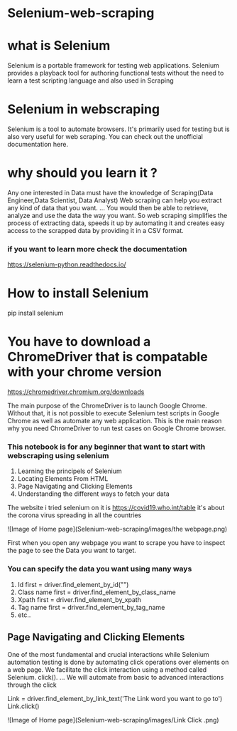 # Selenium-web-scraping
# what is Selenium
Selenium is a portable framework for testing web applications. Selenium provides a playback tool for authoring functional tests without the need to learn a test scripting language and also used in Scraping
# Selenium in webscraping
Selenium is a tool to automate browsers. It's primarily used for testing but is also very useful for web scraping. You can check out the unofficial documentation here.

# why should you learn it ?
Any one interested in Data must have the knowledge of Scraping(Data Engineer,Data Scientist, Data Analyst)
Web scraping can help you extract any kind of data that you want. ... You would then be able to retrieve, analyze and use the data the way you want. So web scraping simplifies the process of extracting data, speeds it up by automating it and creates easy access to the scrapped data by providing it in a CSV format.

### if you want to learn more check the documentation
https://selenium-python.readthedocs.io/

# How to install Selenium 
pip install selenium

# You have to download a ChromeDriver that is compatable with your chrome version
https://chromedriver.chromium.org/downloads

The main purpose of the ChromeDriver is to launch Google Chrome. Without that, it is not possible to execute Selenium test scripts in Google Chrome as well as automate any web application. This is the main reason why you need ChromeDriver to run test cases on Google Chrome browser.

### This notebook is for any beginner that want to start with webscraping using selenium
1. Learning the principels of Selenium
2. Locating Elements From HTML
3. Page Navigating and Clicking Elements
4. Understanding the different ways to fetch your data

The website i tried selenium on it is https://covid19.who.int/table it's about the corona virus spreading in all the countries

![Image of Home page](Selenium-web-scraping/images/the webpage.png)

First when you open any webpage you want to scrape you have to inspect the page to see the Data you want to target.

### You can specify the data you want using many ways
1. Id 
first = driver.find_element_by_id("")
2. Class name
first = driver.find_element_by_class_name
3. Xpath
first = driver.find_element_by_xpath
4. Tag name
first = driver.find_element_by_tag_name
5. etc..

## Page Navigating and Clicking Elements
One of the most fundamental and crucial interactions while Selenium automation testing is done by automating click operations over elements on a web page. We facilitate the click interaction using a method called Selenium. click(). ... We will automate from basic to advanced interactions through the click

Link = driver.find_element_by_link_text('The Link word you want to go to')
Link.click()

![Image of Home page](Selenium-web-scraping/images/Link Click .png)


